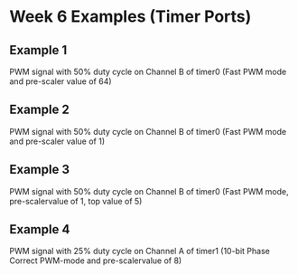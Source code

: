 # Week 6 Examples (Timer Ports)


## Example 1

PWM signal with 50% duty cycle on Channel B of timer0 (Fast PWM mode and pre-scaler value of 64)

## Example 2 

PWM signal with 50% duty cycle on Channel B of timer0 (Fast PWM mode and pre-scaler value of 1)

## Example 3

PWM signal with 50% duty cycle on Channel B of timer0 (Fast PWM mode, pre-scalervalue of 1, top value of 5)


## Example 4

PWM signal with 25% duty cycle on Channel A of timer1 (10-bit Phase Correct PWM-mode and pre-scalervalue of 8)
